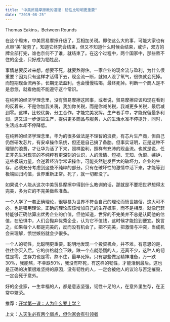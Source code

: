 ```yaml
---
title: "中美贸易摩擦教的道理：韧性比聪明更重要"
date: "2019-08-25"
---
```


 Thomas Eakins，Between Rounds  

  

在这个周末，中美贸易摩擦升级了，互相加关税。即使这么大的事，可能大家也有点审“美”疲劳了，知道它终究会结束，但又不知道什么时候会结束，或许，双方的牌全部打完，谁也奈何不了谁，就结束了。在这个过程中，两个国家中，那些熬不住的企业，只好成为牺牲品。

  

事情总要反过来想，想要不死，就要熬得住。一家企业的现金流与盈利，为什么很重要？因为只有这样才活得下去，现金流一断，就如人没了氧气，很快就会死掉。而短期现金流再多，长期无法盈利，也会慢慢枯竭，最终死掉。判断一个商人是不是忽悠，就看他能不能遵守这个常识。

  

在纯粹的经济学理念里，没有贸易摩擦这回事，或者说，贸易摩擦应该和现在看到的反着来，不是你加我关税，我加你关税，而是你减关税，我减更多关税，最后减到零。这样，比较优势，分工合作，才能完美发挥。生产者手中，才能保留最多利润，这又进一步促进生产，提供更多商品与服务，人的生活水准不停提升，同时，生活成本却不停降低。

  

在纯粹的经济学理念里，华为的很多做法是不理智的浪费，有芯片生产商，但自己仍然研发芯片，有安卓操作系统，但还是自己搞了备胎。但事实证明，正是这种不理智的浪费，才让华为活了下来，照样盈利，照样有充沛的现金流。也就是说，任正非先生对现实的不纯粹有更深刻的认识，人的激情、短视、无知、仇恨、嫉妒，这些极端力量，会逆着经济学常识操作，可能突然迸发巨大的破坏力，企业的生存，必须充分考虑到这些不纯粹的部分。只有在破坏性的激情中活下来，才能等到极端回归均值，世界重新正常。死了，就一切都没了。

  

如果说个人能从这次中美贸易摩擦中得到什么教训的话，那就是不要把世界想得太完美，多为它的不完美做些准备。

  

一个人学了一套正确理论，很容易为世界不符合自己的理论而愤世嫉俗，这大可不必，也是错用理论，正确的理论应该增加自己的生存概率，而不是相反。就像巴菲特能够正确估算出优秀企业的价值，但他知道，世界的不完美并不总是认同他的估值，在恐惧中，人们会抛弃优秀企业，认为它不值钱，这时候才能捡到便宜。换言之，如果每个人都是完美的，反而没有机会了。把不完美，把激情与冲突，当成机会来理解，愤世嫉俗就会少很多。

  

一个人的韧性，比聪明更重要。聪明地发现一个投资机会，并不难。有意思的是，往往你买入后，它的价格就会下跌。跌一个点就恐慌的人，还真不少，这种人的韧性是零，生存力也是零，熬不住，最早死掉。只有那些做足精神准备，万一跌30%，我能熬，不幸跌50%，我没有吓死，有这样的韧性，才能活到最后。这也是正确的决策很难坚持的原因，没有韧性的人，一定会被他人的议论与否定摧毁，一定会死于意外。

  

好的企业家，一生幸福的人，都是意志坚强，韧性十足的人，在意外里生存，在正常中繁荣。

  

推荐：[开学第一课：人为什么要上学？](http://mp.weixin.qq.com/s?__biz=MjM5NDU0Mjk2MQ==&mid=2651630488&idx=1&sn=04bd4655a6725b539a4f5b653bcc6b67&chksm=bd7e2f868a09a6904416e0e0816e5816727cc3f9f9a699c3a821ce07e10737f755221b8d2d4f&scene=21#wechat_redirect)  

上文：[人天生必有两个弱点，但你家会有引领者](http://mp.weixin.qq.com/s?__biz=MjM5NDU0Mjk2MQ==&mid=2651634653&idx=1&sn=2e5c187b6a0fb445599be8bc0948ad9c&chksm=bd7e3fc38a09b6d5d6e845778ad9b7597a4a330b3857fc512b88c4de6e5ba41a2a6fd7d4fbeb&scene=21#wechat_redirect)
